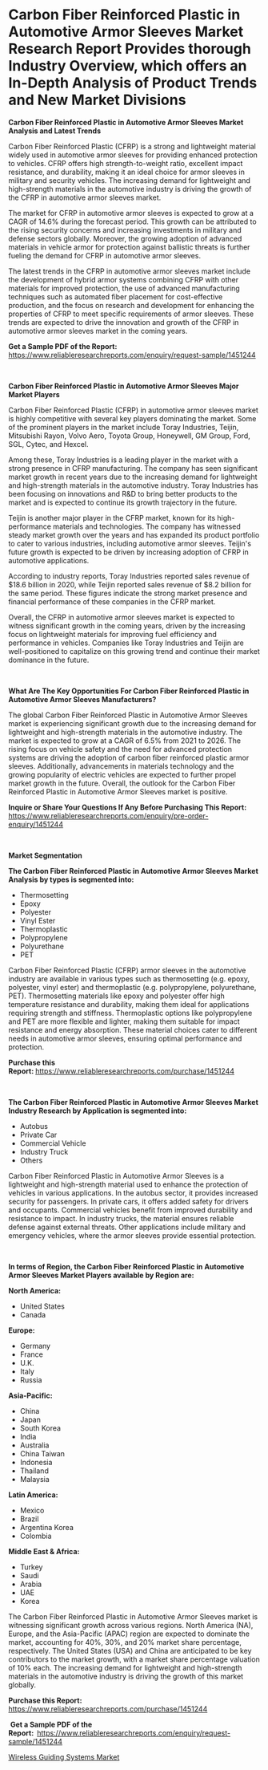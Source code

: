 <p><h1>Carbon Fiber Reinforced Plastic in Automotive Armor Sleeves Market Research Report Provides thorough Industry Overview, which offers an In-Depth Analysis of Product Trends and New Market Divisions</h1></p><p><strong>Carbon Fiber Reinforced Plastic in Automotive Armor Sleeves Market Analysis and Latest Trends</strong></p>
<p><p>Carbon Fiber Reinforced Plastic (CFRP) is a strong and lightweight material widely used in automotive armor sleeves for providing enhanced protection to vehicles. CFRP offers high strength-to-weight ratio, excellent impact resistance, and durability, making it an ideal choice for armor sleeves in military and security vehicles. The increasing demand for lightweight and high-strength materials in the automotive industry is driving the growth of the CFRP in automotive armor sleeves market.</p><p>The market for CFRP in automotive armor sleeves is expected to grow at a CAGR of 14.6% during the forecast period. This growth can be attributed to the rising security concerns and increasing investments in military and defense sectors globally. Moreover, the growing adoption of advanced materials in vehicle armor for protection against ballistic threats is further fueling the demand for CFRP in automotive armor sleeves.</p><p>The latest trends in the CFRP in automotive armor sleeves market include the development of hybrid armor systems combining CFRP with other materials for improved protection, the use of advanced manufacturing techniques such as automated fiber placement for cost-effective production, and the focus on research and development for enhancing the properties of CFRP to meet specific requirements of armor sleeves. These trends are expected to drive the innovation and growth of the CFRP in automotive armor sleeves market in the coming years.</p></p>
<p><strong>Get a Sample PDF of the Report:&nbsp;</strong> <a href="https://www.reliableresearchreports.com/enquiry/request-sample/1451244">https://www.reliableresearchreports.com/enquiry/request-sample/1451244</a></p>
<p>&nbsp;</p>
<p><strong>Carbon Fiber Reinforced Plastic in Automotive Armor Sleeves Major Market Players</strong></p>
<p><p>Carbon Fiber Reinforced Plastic (CFRP) in automotive armor sleeves market is highly competitive with several key players dominating the market. Some of the prominent players in the market include Toray Industries, Teijin, Mitsubishi Rayon, Volvo Aero, Toyota Group, Honeywell, GM Group, Ford, SGL, Cytec, and Hexcel.</p><p>Among these, Toray Industries is a leading player in the market with a strong presence in CFRP manufacturing. The company has seen significant market growth in recent years due to the increasing demand for lightweight and high-strength materials in the automotive industry. Toray Industries has been focusing on innovations and R&D to bring better products to the market and is expected to continue its growth trajectory in the future.</p><p>Teijin is another major player in the CFRP market, known for its high-performance materials and technologies. The company has witnessed steady market growth over the years and has expanded its product portfolio to cater to various industries, including automotive armor sleeves. Teijin's future growth is expected to be driven by increasing adoption of CFRP in automotive applications.</p><p>According to industry reports, Toray Industries reported sales revenue of $18.6 billion in 2020, while Teijin reported sales revenue of $8.2 billion for the same period. These figures indicate the strong market presence and financial performance of these companies in the CFRP market.</p><p>Overall, the CFRP in automotive armor sleeves market is expected to witness significant growth in the coming years, driven by the increasing focus on lightweight materials for improving fuel efficiency and performance in vehicles. Companies like Toray Industries and Teijin are well-positioned to capitalize on this growing trend and continue their market dominance in the future.</p></p>
<p>&nbsp;</p>
<p><strong>What Are The Key Opportunities For Carbon Fiber Reinforced Plastic in Automotive Armor Sleeves Manufacturers?</strong></p>
<p><p>The global Carbon Fiber Reinforced Plastic in Automotive Armor Sleeves market is experiencing significant growth due to the increasing demand for lightweight and high-strength materials in the automotive industry. The market is expected to grow at a CAGR of 6.5% from 2021 to 2026. The rising focus on vehicle safety and the need for advanced protection systems are driving the adoption of carbon fiber reinforced plastic armor sleeves. Additionally, advancements in materials technology and the growing popularity of electric vehicles are expected to further propel market growth in the future. Overall, the outlook for the Carbon Fiber Reinforced Plastic in Automotive Armor Sleeves market is positive.</p></p>
<p><strong>Inquire or Share Your Questions If Any Before Purchasing This Report:</strong> <a href="https://www.reliableresearchreports.com/enquiry/pre-order-enquiry/1451244">https://www.reliableresearchreports.com/enquiry/pre-order-enquiry/1451244</a></p>
<p>&nbsp;</p>
<p><strong>Market Segmentation</strong></p>
<p><strong>The Carbon Fiber Reinforced Plastic in Automotive Armor Sleeves Market Analysis by types is segmented into:</strong></p>
<p><ul><li>Thermosetting</li><li>Epoxy</li><li>Polyester</li><li>Vinyl Ester</li><li>Thermoplastic</li><li>Polypropylene</li><li>Polyurethane</li><li>PET</li></ul></p>
<p><p>Carbon Fiber Reinforced Plastic (CFRP) armor sleeves in the automotive industry are available in various types such as thermosetting (e.g. epoxy, polyester, vinyl ester) and thermoplastic (e.g. polypropylene, polyurethane, PET). Thermosetting materials like epoxy and polyester offer high temperature resistance and durability, making them ideal for applications requiring strength and stiffness. Thermoplastic options like polypropylene and PET are more flexible and lighter, making them suitable for impact resistance and energy absorption. These material choices cater to different needs in automotive armor sleeves, ensuring optimal performance and protection.</p></p>
<p><strong>Purchase this Report:&nbsp;</strong><a href="https://www.reliableresearchreports.com/purchase/1451244">https://www.reliableresearchreports.com/purchase/1451244</a></p>
<p>&nbsp;</p>
<p><strong>The Carbon Fiber Reinforced Plastic in Automotive Armor Sleeves Market Industry Research by Application is segmented into:</strong></p>
<p><ul><li>Autobus</li><li>Private Car</li><li>Commercial Vehicle</li><li>Industry Truck</li><li>Others</li></ul></p>
<p><p>Carbon Fiber Reinforced Plastic in Automotive Armor Sleeves is a lightweight and high-strength material used to enhance the protection of vehicles in various applications. In the autobus sector, it provides increased security for passengers. In private cars, it offers added safety for drivers and occupants. Commercial vehicles benefit from improved durability and resistance to impact. In industry trucks, the material ensures reliable defense against external threats. Other applications include military and emergency vehicles, where the armor sleeves provide essential protection.</p></p>
<p>&nbsp;</p>
<p><strong>In terms of Region, the Carbon Fiber Reinforced Plastic in Automotive Armor Sleeves Market Players available by Region are:</strong></p>
<p>
    <p> <strong> North America: </strong>
        <ul>
            <li>United States</li>
            <li>Canada</li>
        </ul>
        </p> 
    <p> <strong> Europe: </strong>
        <ul>
            <li>Germany</li>
            <li>France</li>
            <li>U.K.</li>
            <li>Italy</li>
            <li>Russia</li>
        </ul>
        </p> 
    <p> <strong> Asia-Pacific: </strong>
        <ul>
            <li>China</li>
            <li>Japan</li>
            <li>South Korea</li>
            <li>India</li>
            <li>Australia</li>
            <li>China Taiwan</li>
            <li>Indonesia</li>
            <li>Thailand</li>
            <li>Malaysia</li>
        </ul>
        </p> 
    <p> <strong> Latin America: </strong>
        <ul>
            <li>Mexico</li>
            <li>Brazil</li>
            <li>Argentina Korea</li>
            <li>Colombia</li>
        </ul>
        </p> 
    <p> <strong> Middle East & Africa: </strong>
        <ul>
            <li>Turkey</li>
            <li>Saudi</li>
            <li>Arabia</li>
            <li>UAE</li>
            <li>Korea</li>
        </ul>
    </p>
    </p>
<p><p>The Carbon Fiber Reinforced Plastic in Automotive Armor Sleeves market is witnessing significant growth across various regions. North America (NA), Europe, and the Asia-Pacific (APAC) region are expected to dominate the market, accounting for 40%, 30%, and 20% market share percentage, respectively. The United States (USA) and China are anticipated to be key contributors to the market growth, with a market share percentage valuation of 10% each. The increasing demand for lightweight and high-strength materials in the automotive industry is driving the growth of this market globally.</p></p>
<p><strong>Purchase this Report: </strong><a href="https://www.reliableresearchreports.com/purchase/1451244">https://www.reliableresearchreports.com/purchase/1451244</a></p>
<p>&nbsp;<strong>Get a Sample PDF of the Report:&nbsp;&nbsp;</strong><a href="https://www.reliableresearchreports.com/enquiry/request-sample/1451244">https://www.reliableresearchreports.com/enquiry/request-sample/1451244</a></p>
<p><strong></strong></p>
<p><p><a href="https://noble-drawer-34c.notion.site/Wireless-Guiding-Systems-Market-Analysis-and-Market-Size-Global-Industry-Overview-Market-Segmentat-a196411e4939427796e77f9cb12b4c07">Wireless Guiding Systems Market</a></p></p>